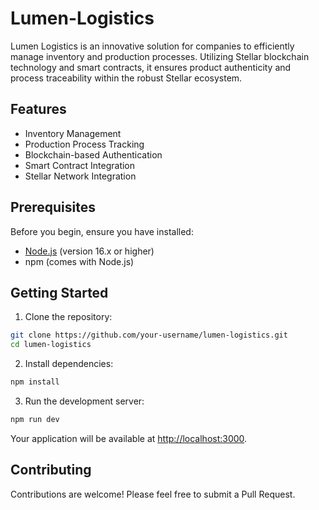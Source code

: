 # Lumen-Logistics

Lumen Logistics is an innovative solution for companies to efficiently manage inventory and production processes. Utilizing Stellar blockchain technology and smart contracts, it ensures product authenticity and process traceability within the robust Stellar ecosystem.

## Features

- Inventory Management
- Production Process Tracking
- Blockchain-based Authentication
- Smart Contract Integration
- Stellar Network Integration

## Prerequisites

Before you begin, ensure you have installed:
- [Node.js](https://nodejs.org/) (version 16.x or higher)
- npm (comes with Node.js)

## Getting Started

1. Clone the repository:
```bash
git clone https://github.com/your-username/lumen-logistics.git
cd lumen-logistics
```

2. Install dependencies:
```bash
npm install
```

3. Run the development server:
```bash
npm run dev
```
Your application will be available at [http://localhost:3000](http://localhost:3000).


## Contributing

Contributions are welcome! Please feel free to submit a Pull Request.


